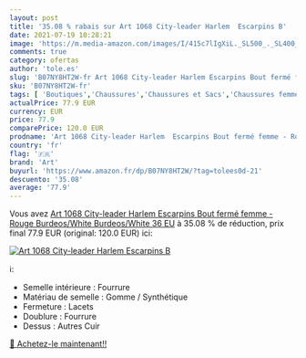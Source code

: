 ```yaml
---
layout: post
title: '35.08 % rabais sur Art 1068 City-leader Harlem  Escarpins B'
date: 2021-07-19 10:28:21
image: 'https://m.media-amazon.com/images/I/415c7lIgXiL._SL500_._SL400_.jpg'
comments: true
category: ofertas
author: 'tole.es'
slug: 'B07NY8HT2W-fr Art 1068 City-leader Harlem Escarpins Bout fermé femme -...'
sku: 'B07NY8HT2W-fr'
tags: [ 'Boutiques','Chaussures','Chaussures et Sacs','Chaussures femme','Custom Stores','art', ]
actualPrice: 77.9 EUR
currency: EUR
price: 77.9
comparePrice: 120.0 EUR
prodname: 'Art 1068 City-leader Harlem  Escarpins Bout fermé femme - Rouge  Burdeos/White Burdeos/White   36 EU'
country: 'fr'
flag: '🇫🇷'
brand: 'Art'
buyurl: 'https://www.amazon.fr/dp/B07NY8HT2W/?tag=tolees0d-21'
descuento: '35.08'
average: '77.9'
---
```


Vous avez [Art 1068 City-leader Harlem  Escarpins Bout fermé femme - Rouge  Burdeos/White Burdeos/White   36 EU](https://www.amazon.fr/dp/B07NY8HT2W/?tag=tolees0d-21)  à  35.08 % de réduction, prix final  77.9 EUR (original: 120.0 EUR) ici:

[![Art 1068 City-leader Harlem  Escarpins B](https://m.media-amazon.com/images/I/415c7lIgXiL._SL500_._SL400_.jpg)](https://www.amazon.fr/dp/B07NY8HT2W/?tag=tolees0d-21)

ℹ️:

- Semelle intérieure : Fourrure
- Matériau de semelle : Gomme / Synthétique
- Fermeture : Lacets
- Doublure : Fourrure
- Dessus : Autres Cuir

[🛒 Achetez-le maintenant!!](https://www.amazon.fr/dp/B07NY8HT2W/?tag=tolees0d-21)
